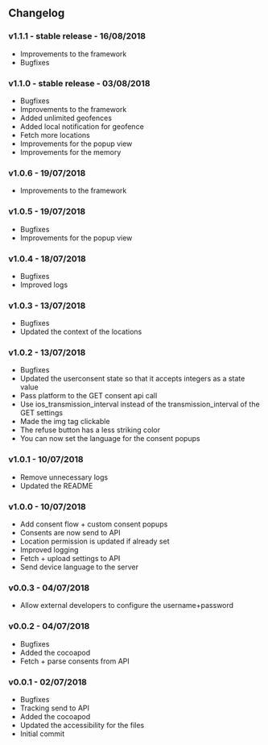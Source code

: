 
## Changelog

### v1.1.1 - stable release - 16/08/2018
* Improvements to the framework
* Bugfixes


### v1.1.0 - stable release - 03/08/2018
* Bugfixes
* Improvements to the framework
* Added unlimited geofences
* Added local notification for geofence
* Fetch more locations
* Improvements for the popup view
* Improvements for the memory

### v1.0.6 - 19/07/2018
* Improvements to the framework

### v1.0.5 - 19/07/2018
* Bugfixes
* Improvements for the popup view

### v1.0.4 - 18/07/2018
* Bugfixes
* Improved logs

### v1.0.3 - 13/07/2018
* Bugfixes
* Updated the context of the locations

### v1.0.2 - 13/07/2018
* Bugfixes
* Updated the userconsent state so that it accepts integers as a state value
* Pass platform to the GET consent api call
* Use ios_transmission_interval instead of the transmission_interval of the GET settings
* Made the img tag clickable
* The refuse button has a less striking color
* You can now set the language for the consent popups

### v1.0.1 - 10/07/2018
* Remove unnecessary logs
* Updated the README

### v1.0.0 - 10/07/2018
* Add consent flow + custom consent popups
* Consents are now send to API
* Location permission is updated if already set
* Improved logging
* Fetch + upload settings to API
* Send device language to the server

### v0.0.3 - 04/07/2018
* Allow external developers to configure the username+password

### v0.0.2 - 04/07/2018
* Bugfixes
* Added the cocoapod
* Fetch + parse consents from API

### v0.0.1 - 02/07/2018
* Bugfixes
* Tracking send to API
* Added the cocoapod
* Updated the accessibility for the files
* Initial commit
